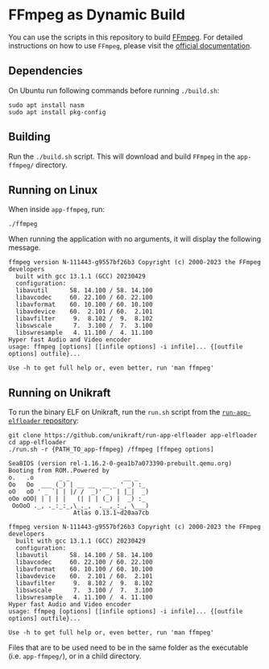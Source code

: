 # FFmpeg as Dynamic Build

You can use the scripts in this repository to build [FFmpeg](https://ffmpeg.org/).
For detailed instructions on how to use `FFmpeg`, please visit the [official documentation](https://ffmpeg.org/documentation.html).

## Dependencies

On Ubuntu run following commands before running `./build.sh`:

```
sudo apt install nasm
sudo apt install pkg-config
```

## Building

Run the `./build.sh` script.
This will download and build `FFmpeg` in the `app-ffmpeg/` directory.

## Running on Linux

When inside `app-ffmpeg`, run:

```console
./ffmpeg
```

When running the application with no arguments, it will display the following message.

```text
ffmpeg version N-111443-g9557bf26b3 Copyright (c) 2000-2023 the FFmpeg developers
  built with gcc 13.1.1 (GCC) 20230429
  configuration:
  libavutil      58. 14.100 / 58. 14.100
  libavcodec     60. 22.100 / 60. 22.100
  libavformat    60. 10.100 / 60. 10.100
  libavdevice    60.  2.101 / 60.  2.101
  libavfilter     9.  8.102 /  9.  8.102
  libswscale      7.  3.100 /  7.  3.100
  libswresample   4. 11.100 /  4. 11.100
Hyper fast Audio and Video encoder
usage: ffmpeg [options] [[infile options] -i infile]... {[outfile options] outfile}...

Use -h to get full help or, even better, run 'man ffmpeg'
```

## Running on Unikraft

To run the binary ELF on Unikraft, run the `run.sh` script from the [`run-app-elfloader` repository](https://github.com/unikraft/run-app-elfloader):

```console
git clone https://github.com/unikraft/run-app-elfloader app-elfloader
cd app-elfloader
./run.sh -r {PATH_TO_app-ffmpeg} /ffmpeg [ffmpeg options]
```

```text
SeaBIOS (version rel-1.16.2-0-gea1b7a073390-prebuilt.qemu.org)
Booting from ROM..Powered by
o.   .o       _ _               __ _
Oo   Oo  ___ (_) | __ __  __ _ ' _) :_
oO   oO ' _ `| | |/ /  _)' _` | |_|  _)
oOo oOO| | | | |   (| | | (_) |  _) :_
 OoOoO ._, ._:_:_,\_._,  .__,_:_, \___)
                  Atlas 0.13.1~d20aa7cb

ffmpeg version N-111443-g9557bf26b3 Copyright (c) 2000-2023 the FFmpeg developers
  built with gcc 13.1.1 (GCC) 20230429
  configuration:
  libavutil      58. 14.100 / 58. 14.100
  libavcodec     60. 22.100 / 60. 22.100
  libavformat    60. 10.100 / 60. 10.100
  libavdevice    60.  2.101 / 60.  2.101
  libavfilter     9.  8.102 /  9.  8.102
  libswscale      7.  3.100 /  7.  3.100
  libswresample   4. 11.100 /  4. 11.100
Hyper fast Audio and Video encoder
usage: ffmpeg [options] [[infile options] -i infile]... {[outfile options] outfile}...

Use -h to get full help or, even better, run 'man ffmpeg'
```

Files that are to be used need to be in the same folder as the executable (i.e. `app-ffmpeg/`), or in a child directory.
